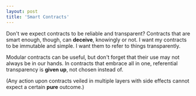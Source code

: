 ```yaml
--- 
layout: post 
title: 'Smart Contracts' 
---
```


Don't we expect contracts to be reliable and transparent?
Contracts that are smart enough, though, can __deceive__, knowingly or not.
I want my contracts to be immutable and simple. I want them to refer to things transparently.

Modular contracts can be useful, but don't forget that their use may not always be in our hands.
In contracts that embrace all in one, referential transparency is __given up__, not chosen instead of.

(Any action upon contracts veiled in multiple layers with side effects cannot expect a certain **pure** outcome.)
